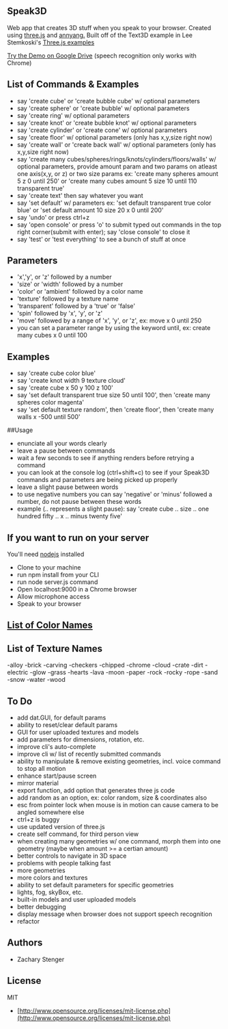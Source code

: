 ## Speak3D

Web app that creates 3D stuff when you speak to your browser. 
Created using [three.js](http://threejs.org) and [annyang.](https://www.talater.com/annyang/) 
Built off of the Text3D example in Lee Stemkoski's
[Three.js examples](http://stemkoski.github.io/Three.js/index.html)

[Try the Demo on Google Drive](http://googledrive.com/host/0B5KjNubMIcDvSnNtVnhNemsxd2M/index.html) (speech recognition only works with Chrome)

## List of Commands & Examples

  - say 'create cube' or 'create bubble cube' w/ optional parameters
  - say 'create sphere' or 'create bubble' w/ optional parameters
  - say 'create ring' w/ optional parameters
  - say 'create knot' or 'create bubble knot' w/ optional parameters
  - say 'create cylinder' or 'create cone' w/ optional parameters
  - say 'create floor' w/ optional parameters (only has x,y,size right now)
  - say 'create wall' or 'create back wall' w/ optional parameters (only has x,y,size right now)
  - say 'create many cubes/spheres/rings/knots/cylinders/floors/walls' w/ optional parameters, provide amount param and two params on atleast one axis(x,y, or z) or two size params ex: 'create many spheres amount 5 z 0 until 250' or 'create many cubes amount 5 size 10 until 110 transparent true'
  - say 'create text' then say whatever you want
  - say 'set default' w/ parameters ex: 'set default transparent true color blue' or 'set default amount 10 size 20 x 0 until 200'
  - say 'undo' or press ctrl+z
  - say 'open console' or press 'o' to submit typed out commands in the top right corner(submit with enter); say 'close console' to close it
  - say 'test' or 'test everything' to see a bunch of stuff at once

## Parameters

  - 'x','y', or 'z' followed by a number
  - 'size' or 'width' followed by a number
  - 'color' or 'ambient' followed by a color name
  - 'texture' followed by a texture name
  - 'transparent' followed by a 'true' or 'false'
  - 'spin' followed by 'x', 'y', or 'z'
  - 'move' followed by a range of 'x', 'y', or 'z', ex: move x 0 until 250
  - you can set a parameter range by using the keyword until, ex: create many cubes x 0 until 100

## Examples

  - say 'create cube color blue'
  - say 'create knot width 9 texture cloud'
  - say 'create cube x 50 y 100 z 100' 
  - say 'set default transparent true size 50 until 100', then 'create many spheres color magenta'
  - say 'set default texture random', then 'create floor', then 'create many walls x -500 until 500'


##Usage

  - enunciate all your words clearly
  - leave a pause between commands
  - wait a few seconds to see if anything renders before retrying a command
  - you can look at the console log (ctrl+shift+c) to see if your Speak3D commands and parameters are being picked up properly
  - leave a slight pause between words
  - to use negative numbers you can say 'negative' or 'minus' followed a number, do not pause between these words
  - example (.. represents a slight pause): say 'create cube .. size .. one hundred fifty .. x .. minus twenty five'

## If you want to run on your server 

You'll need [nodejs](http://nodejs.org/) installed
  - Clone to your machine
  - run npm install from your CLI
  - run node server.js command
  - Open localhost:9000 in a Chrome browser
  - Allow microphone access
  - Speak to your browser

## [List of Color Names](https://github.com/zacharystenger/Speak3D/blob/master/current_color_list.md)

## List of Texture Names
  
  -alloy
  -brick
  -carving
  -checkers
  -chipped
  -chrome
  -cloud
  -crate
  -dirt
  -electric
  -glow
  -grass
  -hearts
  -lava
  -moon
  -paper
  -rock
  -rocky
  -rope
  -sand
  -snow
  -water
  -wood

## To Do


  - add dat.GUI, for default params
  - ability to reset/clear default params
  - GUI for user uploaded textures and models
  - add parameters for dimensions, rotation, etc.
  - improve cli's auto-complete
  - improve cli w/ list of recently submitted commands
  - ability to manipulate & remove existing geometries, incl. voice command to stop all motion
  - enhance start/pause screen
  - mirror material
  - export function, add option that generates three js code
  - add random as an option, ex: color random, size & coordinates also
  - esc from pointer lock when mouse is in motion can cause camera to be angled somewhere else
  - ctrl+z is buggy
  - use updated version of three.js
  - create self command, for third person view
  - when creating many geometries w/ one command, morph them into one geometry (maybe when amount >= a certian amount)
  - better controls to navigate in 3D space
  - problems with people talking fast
  - more geometries
  - more colors and textures
  - ability to set default parameters for specific geometries 
  - lights, fog, skyBox, etc.
  - built-in models and user uploaded models
  - better debugging
  - display message when browser does not support speech recognition
  - refactor

## Authors

* Zachary Stenger

## License

MIT

* [http://www.opensource.org/licenses/mit-license.php](http://www.opensource.org/licenses/mit-license.php)